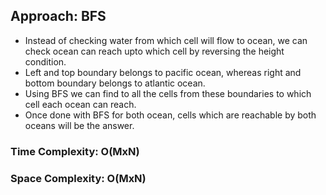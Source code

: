 ## Approach: BFS
* Instead of checking water from which cell will flow to ocean, we can check ocean can reach upto which cell by reversing the height condition.
* Left and top boundary belongs to pacific ocean, whereas right and bottom boundary belongs to atlantic ocean.
* Using BFS we can find to all the cells from these boundaries to which cell each ocean can reach.
* Once done with BFS for both ocean, cells which are reachable by both oceans will be the answer.
​
### Time Complexity: O(MxN)
### Space Complexity: O(MxN)